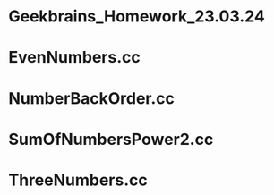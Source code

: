 # Geekbrains_Homework_23.03.24
# EvenNumbers.cc
# NumberBackOrder.cc
# SumOfNumbersPower2.cc
# ThreeNumbers.cc
